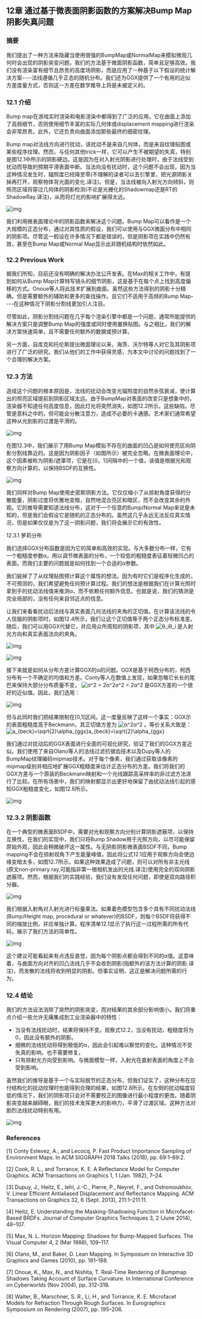 ## 12章 通过基于微表面阴影函数的方案解决Bump Map阴影失真问题

### 摘要

我们提出了一种方法来隐藏当使用很强的BumpMap或NormalMap来模拟微观几何时会出现的阴影突变问题。我们的方法基于微面阴影函数，简单且足够高效。我们没有渲染富有细节且昂贵的高度场阴影，而是应用了一种基于以下假设的统计解决方案----法线遵循几乎正态的随机分布。我们还为GGX提供了一个有用的近似方差度量方式，否则这一方差在数学推导上将是未被定义的。

### 12.1 介绍

Bump map在游戏实时渲染和电影渲染中都得到了广泛的应用。它在曲面上添加了高频细节，否则使用细节丰富的实际几何体或displacement mapping进行渲染会非常昂贵。此外，它还负责向曲面添加那些最终的细密纹理。

Bump map对法线方向进行扰动，该扰动不是来自几何体，而是来自纹理贴图或某些程序纹理。然而，与任何其他trick一样，它可以产生不被期望的失真，特别是图12.1中所示的阴影硬边。这是因为在对入射光阴影进行处理时，由于法线受到扰动而导致的预期平滑表面中断。当法向没有扰动时，这个问题不会出现，因为当这种情况发生时，辐照度已经降至零(不理解的读者可以去引擎里，把光源阴影关掉再打开，观察物体背光面的变化.译注)。但是，当法线被向入射光方向倾斜，则照亮区域将穿过几何体的阴影检测(不论是光栅化的Shadowmap还是RT的ShadowRay.译注)，从而将灯光的影响扩展得太远。

![img](https://pic4.zhimg.com/v2-ad73ac65afe2e463db241841bf43aa5b_b.png)

我们利用微表面理论中的阴影函数来解决这个问题。Bump Map可以看作是一个大规模的正态分布，通过对其性质的假设，我们可以使用与GGX微面分布中相同的阴影项。尽管这一假设在许多情况下都是错误的，但是阴影项在实践中仍然有效，甚至在Bump Map或Normal Map显示出非随机结构时依然如此。

### 12.2 Previous Work

据我们所知，目前还没有明确的解决办法公开发表。在Max的相关工作中，有提到如何从Bump Map计算特写镜头的细节阴影，这是基于在每个点上找到高度偏移的方式。Onoue等人将此技术扩展到曲面。虽然这些方法得到的阴影十分精确，但是需要额外的辅助和更多的查找操作。且它们不适用于高频的Bump Map----在这种情况下阴影分割线更加引人注目。

尽管如此，阴影分割线问题在几乎每个渲染引擎中都是一个问题，通常所能提供的解决方案只是调整Bump Map的强度或同时使用置换贴图。与之相比，我们的解决方案快速简单，且不需要任何额外的数据或预计算。

另一方面，自库克和托伦斯提出微面理论以来，海茨、沃尔特等人对它及其阴影项进行了广泛的研究。我们从他们的工作中获得灵感，为本文中讨论的问题找到了一个合理的解决方案。

### 12.3 方法

造成这个问题的根本原因是，法线的扰动会改变光辐照度的自然余弦衰减，使计算出的照亮区域提前到阴影区域太远。由于BumpMap对表面的改变只是想象中的，渲染器不知道任何高度信息，因此灯光将突然消失，如图12.2所示。这些缺陷，尽管是意料之中的，但可能会分散注意力，造成不必要的卡通感。艺术家们通常希望这种从光到影的过渡是平滑的。

![img](https://pic2.zhimg.com/v2-fc9c8411e4a5eea18a21e3a360565fb9_b.png)

在图12.3中，我们展示了用Bump Map模拟不存在的曲面的凹凸是如何使亮区向阴影分割线靠近的。这是因为阴影因子（如图所示）被完全忽略。在微表面理论中，这个因素被称为阴影/遮罩项，它是在[0，1]间隔中的一个值，该值是根据光和观察方向计算的，以保持BSDF的互换性。

![img](https://pic4.zhimg.com/v2-eaaba2aac54fc7239407f9679947eeab_b.png)

我们同样对Bump Map使用史密斯阴影方法。它仅仅缩小了从掠射角度获得的分散能量，阴影过度将优雅地变暗，自然地混合亮区和暗区，而不会改变其余的外观。它的推导需要知道法线分布，这对于一个任意的Bump/Normal Map来说是未知的，但是我们会假设它是随机的正态分布的。虽然这几乎永远无法反应真实情况，但是如果仅仅是为了这一阴影问题，我们将会展示它的有效性。

12.3.1 萝莉分布

我们选择GGX分布函数是因为它的简单和高效的实现。与大多数分布一样，它有一个粗糙度参数α，用以调节微表面的分布，一个较低的粗糙度表征着轻微凹凸的表面。而我们主要的问题就是如何找到一个合适的α参数。

我们毙掉了了从纹理贴图预计算这个属性的想法。因为有时它们是程序化生成的，不可预测的，我们希望避免任何预计算过程。我们的想法是根据我们在计算光照时拿到手的扰动法线值来推测α，而不依赖任何额外信息。也就是说，我们的猜测是完全局部的，没有任何来自邻近点的信息。

让我们来看看扰动后法线与真实表面几何法线的夹角的正切值。在计算该法线的令人信服的阴影项时，如图12.4所示，我们让这个正切值等于两个正态分布标准差。随后，我们可以用GGX代替它，并应用众所周知的阴影项，其中 ![θ_i](https://www.zhihu.com/equation?tex=%CE%B8_i)θ_i 是入射光方向和真实表面法向的夹角。

![img](https://pic3.zhimg.com/v2-99ca41f286e182c0b84d0515e8dca81a_b.png)

![img](https://pic1.zhimg.com/v2-0924f7f38cba95b72b4cf60976fd4f4c_b.png)

接下来就是如何从分布方差计算GGX的α的问题。GGX是基于柯西分布的，柯西分布有一个不确定的均值和方差。Conty等人在数值上发现，如果忽略它长长的尾巴来保持大部分分布质量不变， ![σ^2 = 2α^2 ](https://www.zhihu.com/equation?tex=%CF%83%5E2%20%3D%202%CE%B1%5E2%20)σ^2 = 2α^2  是GGX方差的一个很好的近似值。因此，我们选用：

![img](https://pic1.zhimg.com/v2-4ac2cf2d7e756be1e4910fb53ec2ba04_b.png)

但与此同时我们把结果限制在[0,1]区间。这一度量反映了这样一个事实：GGX示的表面粗糙度高于Beckmann，其正切值方差为 ![α^2](https://www.zhihu.com/equation?tex=%CE%B1%5E2)α^2 。等价关系大致是： ![a_{beck}=\sqrt{2}\alpha_{ggx}](https://www.zhihu.com/equation?tex=a_%7Bbeck%7D%3D%5Csqrt%7B2%7D%5Calpha_%7Bggx%7D)a_{beck}=\sqrt{2}\alpha_{ggx} 

我们通过对扰动后的GGX表面进行全面的可视化研究，验证了我们的GGX方差近似。我们使用了来自Olano等人的法线过滤抗锯齿技术以及Dupy等人的BumpMap纹理编码mipmap技术。对于每个像素，我们通过获取该像素的mipmap级别并相应地扩展GGX粗糙度来估计正态分布的方差。我们将我们的GGX方差与一个原装的Beckmann映射和一个光线跟踪高采样率的非过滤方法进行了比较。在所有场景中，我们的映射都显示出更好地保留了由扰动法线引起的感知GGX粗糙度变化，如图12.6所示。

![img](https://pic2.zhimg.com/v2-66311d84f1f0b4e494ab9387b373dccd_b.png)



### 12.3.2 阴影函数

在一个典型的微表面BSDF中，需要对光和观察方向分别计算阴影遮蔽项，以保持互换性。在我们的实现中，我们只将Bump Shadow用于光照方向，以尽可能保留原始外观，因此会稍微破坏这一属性。与无阴影阴影微表面BSDF不同，Bump mapping不会在掠射视角下产生能量峰值，因此将公式12.1应用于观察方向会使边缘变暗太多，如图12.7所示。如果这种效果造成了问题，则可以对所有非主光线(原文non-primary ray,可能指非第一根相机发出的光线.译注)使用完全的双向阴影遮蔽项。然而，根据我们的实践经验，我们没有发现任何问题，即使是双向路径积分器。

![img](https://pic1.zhimg.com/v2-0feac76377a7ca6a71ec51e9096e65ec_b.png)

我们根据入射角对入射光进行标量乘法。如果着色模型包含多个具有不同扰动法线(Bump/Height map, procedural or whatever)的BSDF，则每个BSDF将获得不同的缩放比例，并应单独计算。程序清单12.1显示了执行这一过程所需的所有代码，展示了我们方法的简单性。

![img](https://pic3.zhimg.com/v2-42f46a3269fda7ab320ceaad54f0a596_b.png)

这个建议可能看起来有点违反直觉，因为每个阴影点都会得到不同的α值。这意味着，与曲面方向对齐的凹凸法线几乎不会收到阴影(指额外的该方法计算的阴影.译注)，而发散的法线将收到明显的阴影。但事实证明，这正是解决问题所需的行为。

### 12.4 结论

我们的方法设法消除了突然的阴影突变，而对结果的其余部分影响很小。我们将重点介绍一些允许无痛集成到工业渲染器中的特性：

- 当没有法线扰动时，结果将保持不变。观察式12.2，当没有扰动，粗糙度将为0，因此没有额外的阴影。
- 细微的法线扰动将得到极低的α，因此会引起难以察觉的变化。这种情况不受失真的影响，也不需要修复。
- 只有掠射光方向受到影响。与微面模型一样，入射光在直射表面的角度上不会受到影响。

虽然我们的推导是基于一个与实际脱节的正态分布，但我们证实了，这种分布在应付结构化的扰动纹理时也能得到合理的结果，如图12.8所示。在左侧的扰动幅度较低的情况下，我们的阴影项只会对不需要校正的图像进行最小程度的更改。随着阴影突变越来越碍眼，我们的技术发挥更大的影响力，平滑了过渡区域。这种方法对剧烈法线扰动特别有用。

![img](https://pic1.zhimg.com/v2-423f9a448541e3c21411873e5d75ce5c_b.png)

### References

[1] Conty Estevez, A., and Lecocq, P. Fast Product Importance Sampling of Environment Maps. In ACM SIGGRAPH 2018 Talks (2018), pp. 69:1–69:2. 

[2] Cook, R. L., and Torrance, K. E. A Reflectance Model for Computer Graphics. ACM Transactions on Graphics 1, 1 (Jan. 1982), 7–24. 

[3] Dupuy, J., Heitz, E., Iehl, J.-C., Pierre, P., Neyret, F., and Ostromoukhov, V. Linear Efficient Antialiased Displacement and Reflectance Mapping. ACM Transactions on Graphics 32, 6 (Sept. 2013), 211:1–211:11. 

[4] Heitz, E. Understanding the Masking-Shadowing Function in Microfacet-Based BRDFs. Journal of Computer Graphics Techniques 3, 2 (June 2014), 48–107. 

[5] Max, N. L. Horizon Mapping: Shadows for Bump-Mapped Surfaces. The Visual Computer 4, 2 (Mar 1988), 109–117.

[6] Olano, M., and Baker, D. Lean Mapping. In Symposium on Interactive 3D Graphics and Games (2010), pp. 181–188. 

[7] Onoue, K., Max, N., and Nishita, T. Real-Time Rendering of Bumpmap Shadows Taking Account of Surface Curvature. In International Conference on Cyberworlds (Nov 2004), pp. 312–318. 

[8] Walter, B., Marschner, S. R., Li, H., and Torrance, K. E. Microfacet Models for Refraction Through Rough Surfaces. In Eurographics Symposium on Rendering (2007), pp. 195–206. 